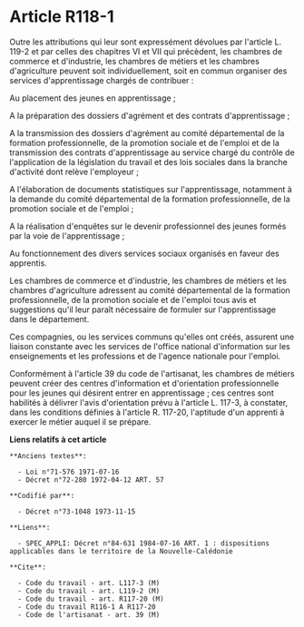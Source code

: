 # Article R118-1

Outre les attributions qui leur sont expressément dévolues par l'article L. 119-2 et par celles des chapitres VI et VII qui
précèdent, les chambres de commerce et d'industrie, les chambres de métiers et les chambres d'agriculture peuvent soit
individuellement, soit en commun organiser des services d'apprentissage chargés de contribuer :

Au placement des jeunes en apprentissage ;

A la préparation des dossiers d'agrément et des contrats d'apprentissage ;

A la transmission des dossiers d'agrément au comité départemental de la formation professionnelle, de la promotion sociale et
de l'emploi et de la transmission des contrats d'apprentissage au service chargé du contrôle de l'application de la
législation du travail et des lois sociales dans la branche d'activité dont relève l'employeur ;

A l'élaboration de documents statistiques sur l'apprentissage, notamment à la demande du comité départemental de la formation
professionnelle, de la promotion sociale et de l'emploi ;

A la réalisation d'enquêtes sur le devenir professionnel des jeunes formés par la voie de l'apprentissage ;

Au fonctionnement des divers services sociaux organisés en faveur des apprentis.

Les chambres de commerce et d'industrie, les chambres de métiers et les chambres d'agriculture adressent au comité
départemental de la formation professionnelle, de la promotion sociale et de l'emploi tous avis et suggestions qu'il leur
paraît nécessaire de formuler sur l'apprentissage dans le département.

Ces compagnies, ou les services communs qu'elles ont créés, assurent une liaison constante avec les services de l'office
national d'information sur les enseignements et les professions et de l'agence nationale pour l'emploi.

Conformément à l'article 39 du code de l'artisanat, les chambres de métiers peuvent créer des centres d'information et
d'orientation professionnelle pour les jeunes qui désirent entrer en apprentissage ; ces centres sont habilités à délivrer
l'avis d'orientation prévu à l'article L. 117-3, à constater, dans les conditions définies à l'article R. 117-20, l'aptitude
d'un apprenti à exercer le métier auquel il se prépare.

**Liens relatifs à cet article**

	**Anciens textes**:

	  - Loi n°71-576 1971-07-16
	  - Décret n°72-280 1972-04-12 ART. 57

	**Codifié par**:

	  - Décret n°73-1048 1973-11-15

	**Liens**:

	  - SPEC_APPLI: Décret n°84-631 1984-07-16 ART. 1 : dispositions applicables dans le territoire de la Nouvelle-Calédonie

	**Cite**:

	  - Code du travail - art. L117-3 (M)
	  - Code du travail - art. L119-2 (M)
	  - Code du travail - art. R117-20 (M)
	  - Code du travail R116-1 A R117-20
	  - Code de l'artisanat - art. 39 (M)
